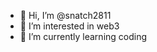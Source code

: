 - 👋 Hi, I’m @snatch2811
- 👀 I’m interested in web3
- 🌱 I’m currently learning coding
  

<!---
snatch2811/snatch2811 is a ✨ special ✨ repository because its `README.md` (this file) appears on your GitHub profile.
You can click the Preview link to take a look at your changes.
--->
